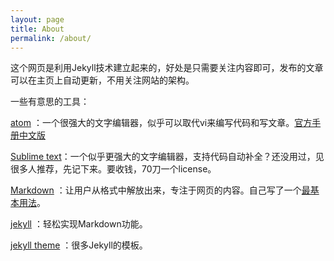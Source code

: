 ```yaml
---
layout: page
title: About
permalink: /about/
---
```


这个网页是利用Jekyll技术建立起来的，好处是只需要关注内容即可，发布的文章可以在主页上自动更新，不用关注网站的架构。

一些有意思的工具：

[atom](https://atom.io) ：一个很强大的文字编辑器，似乎可以取代vi来编写代码和写文章。[官方手册中文版](https://atom-china.org/t/guan-fang-shou-ce-atom-ji-chu-shi-yong/62)

[Sublime text](https://www.sublimetext.com)：一个似乎更强大的文字编辑器，支持代码自动补全？还没用过，见很多人推荐，先记下来。要收钱，70刀一个license。

[Markdown](http://daringfireball.net/projects/markdown/) ：让用户从格式中解放出来，专注于网页的内容。自己写了一个[最基本用法](../..//blog/2016/02/20/post.html)。

[jekyll](http://jekyllrb.com/) ：轻松实现Markdown功能。

[jekyll theme](http://jekyllthemes.org/) ：很多Jekyll的模板。
